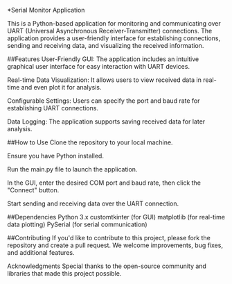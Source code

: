 *Serial Monitor Application

This is a Python-based application for monitoring and communicating over UART (Universal Asynchronous Receiver-Transmitter) connections. The application provides a user-friendly interface for establishing connections, sending and receiving data, and visualizing the received information.

##Features
User-Friendly GUI: The application includes an intuitive graphical user interface for easy interaction with UART devices.

Real-time Data Visualization: It allows users to view received data in real-time and even plot it for analysis.

Configurable Settings: Users can specify the port and baud rate for establishing UART connections.

Data Logging: The application supports saving received data for later analysis.

##How to Use
Clone the repository to your local machine.

Ensure you have Python installed.

Run the main.py file to launch the application.

In the GUI, enter the desired COM port and baud rate, then click the "Connect" button.

Start sending and receiving data over the UART connection.

##Dependencies
Python 3.x
customtkinter (for GUI)
matplotlib (for real-time data plotting)
PySerial (for serial communication)

##Contributing
If you'd like to contribute to this project, please fork the repository and create a pull request. We welcome improvements, bug fixes, and additional features.

Acknowledgments
Special thanks to the open-source community and libraries that made this project possible.

